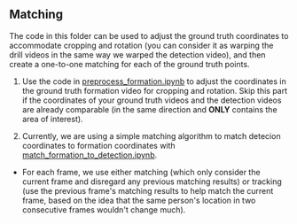 ## Matching

The code in this folder can be used to adjust the ground truth coordinates to accommodate cropping and rotation (you can consider it as warping the drill videos in the same way we warped the detection video), and then create a one-to-one matching for each of the ground truth points.

1. Use the code in [preprocess_formation.ipynb](preprocess_formation.ipynb) to adjust the coordinates in the ground truth formation video for cropping and rotation. Skip this part if the coordinates of your ground truth videos and the detection videos are already comparable (in the same direction and  <b>ONLY</b> contains the area of interest).

2. Currently, we are using a simple matching algorithm to match detecion coordinates to formation coordinates with [match_formation_to_detection.ipynb](match_formation_to_detection.ipynb). 

- For each frame, we use either matching (which only consider the current frame and disregard any previous matching results) or tracking (use the previous frame's matching results to help match the current frame, based on the idea that the same person's location in two consecutive frames wouldn't change much).